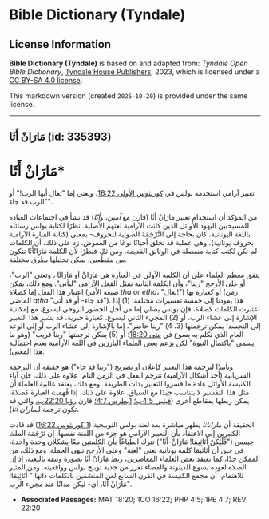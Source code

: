 # Bible Dictionary (Tyndale)

## License Information

**Bible Dictionary (Tyndale)** is based on and adapted from: _Tyndale Open Bible Dictionary_, [Tyndale House Publishers](https://tyndaleopenresources.com/), 2023, which is licensed under a [CC BY-SA 4.0 license](https://creativecommons.org/licenses/by-sa/4.0/legalcode.en).

This markdown version (created `2025-10-20`) is provided under the same license.



--------------------------------

## مَارَانْ أَثَا (id: 335393)

مَارَانْ أَثَا\*
================

تعبير آرامي استخدمه بولس في [كورنثوس الأولى 16:22](https://ref.ly/1Cor16:22)، ويعني إما "تعال أيها الرب!" أو "الرب قد جاء".

من المؤكد أن استخدام تعبير مَارَانْ أَثَا (قارن مع *آمين،* و*أبّا*) قد نشأ في اجتماعات العبادة للمسيحيين اليهود الأوائل الذين كانت الآرامية لغتهم الأصلية. نظرًا لكتابة بولس رسائله باللغة اليونانية، كان بحاجة إلى التَّرْجَمَةً الصوتية للحروف\- بمعنى (كتابة العبارة الآرامية بحروف يونانية)، وهي عملية قد تخلق أحيانًا نوعًا من الغموض. زد على ذلك، أن الكلمات لم تكن تُكتب كتابة منفصلة في الوثائق القديمة. ومن ثمَّ، فنظرًا لأن الكلمة مَارَانْأَثَا تتكون من مقطعين، يمكن تحليلها بطرق مختلفة.

يتفق معظم العلماء على أن الكلمة الأولى في العبارة هي مَارَانْ أو مَارَانْا *،* وتعني "الرب"، أو على الأرجح "ربنا"، وأن الكلمة الثانية تمثل الفعل الآرامي "ليأتي". ومع ذلك، يمكن اعتبار هذا الفعل إما كصلاة (صيغة الأمر *tha* or *etha،* "تعال!") أو كعبارة بها (زمن الماضي *atha* "قد جاء\- أو قد أتى"). هذا يقودنا إلى خمسة تفسيرات مختلفة: (1\) إذا اعتبرت الكلمات كصلاة، فإن بولس يصلي إما من أجل الحضور الروحي ليسوع، مع إمكانية الإشارة إلى عشاء الرب، أو (2\) المجيء الثاني ليسوع. كعبارة خبرية، قد يشير هذا التعبير إلى التجسد؛ يمكن ترجمتها (3، 4\) "ربنا حاضر"، إما بالإشارة إلى عشاء الرب أو إلى الوعد العام الذي تكلم به يسوع في [متى 18:20](https://ref.ly/Matt18:20)؛ أو (5\) يمكن ترجمتها "ربنا قريب" (وهو ما يسمى "باكتمال النبوة" لكن يزعم بعض العلماء البارزين في اللغة الآرامية بعدم احتمالية هذا المعنى).

وتأييدًا لترجمة هذا التعبير كإعلان أو تصريح ("ربنا قد جاء") هو حقيقة أن الترجمة السريانية (أحد أشكال الآرامية) تترجم الفعل في الزمن التام؛ علاوة على ذلك، فإن آباء الكنيسة الأوائل عادة ما فسروا التعبير بذات الطريقة. ومع ذلك، يعتقد غالبية العلماء أن مثل هذا التفسير لا يتناسب جيدًا مع السياق. علاوة على ذلك، إذا فُهمت العبارة كصلاة، يمكن ربطها بمقاطع أخرى ([فيلبي 4:5ب؛](https://ref.ly/Phil4:5) [1بطرس 4:7؛](https://ref.ly/1Pet4:7) قارن [رؤيا 22:20ب،](https://ref.ly/Rev22:20) والتي قد تكون ترجمة لـ*ماران أثا*).

الحقيقة أن *ماراناثا* يظهر مباشرة بعد لعنة بولس التوبيخية ([1 كورنثوس 16:22](https://ref.ly/1Cor16:22)) قد قادت الكثيرين إلى الاعتقاد بأن التعبير الآرامي هو جزء من اللعنة نفسها. إن تَرْجَمَة الملك جيمس ("فَلْيَكُنْ أَنَاثِيمَا! مَارَانْ\-أَثَا") تترك انطباعًا بأن الكلمتين معًا يشكلان وحدة واحدة، في حين أن أَنَاثِيمَا كلمة يونانية تعني "لعنة" وعلى الأرجح تنهي الجملة. ومع ذلك، من الممكن جدًا، كما يعتقد بعض العلماء المعاصرين، ربط مَارَانْ أَثَا بصورة وثيقة باللعنة، إذ إن الصلاة لعودة يسوع للدينونة والقضاء تعزز من جدية توبيخ بولس وواقعيته. ومن المثير للاهتمام، أن مجمع الكنيسة في القرن السابع لعن المنشقين بالكلمات ذاتها " أَنَاثِيمَا! مَارَانْ أَثَا، أي\- ليكن مدانًا عند مجيء الرب".

* **Associated Passages:** MAT 18:20; 1CO 16:22; PHP 4:5; 1PE 4:7; REV 22:20


